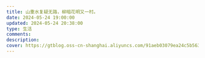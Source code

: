 ```yaml
---
title: 山重水复疑无路，柳暗花明又一村。
date: 2024-05-24 19:00:00
updated: 2024-05-24 20:38:00
type: 生活
comments: 
description: 
cover: https://gtblog.oss-cn-shanghai.aliyuncs.com/91aeb03079ea24c5b5638d65967107a.jpg
---
```


